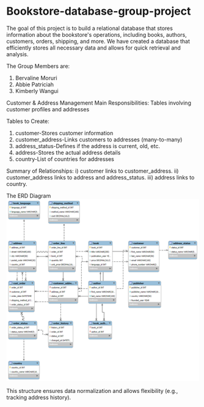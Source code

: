 # Bookstore-database-group-project
The goal of this project  is to build a relational database that stores information about the bookstore's operations, including books, authors, customers, orders, shipping, and more. We have created a database that efficiently stores all necessary data and allows for quick retrieval and analysis.

The Group Members are: 
1. Bervaline Moruri
2. Abbie Patriciah 
3. Kimberly Wangui



Customer & Address Management
Main Responsibilities: Tables involving customer profiles and addresses

Tables to Create:                     
1. customer-Stores customer information
2. customer_address-Links customers to addresses (many-to-many)
3. address_status-Defines if the address is current, old, etc.
4. address-Stores the actual address details
5. country-List of countries for addresses

Summary of Relationships:
i) customer links to customer_address.
ii) customer_address links to address and address_status.
iii) address links to country.

The ERD Diagram
![ERD Diagram](ERD%20DIAGRAM.png)

This structure ensures data normalization and allows flexibility (e.g., tracking address history).
